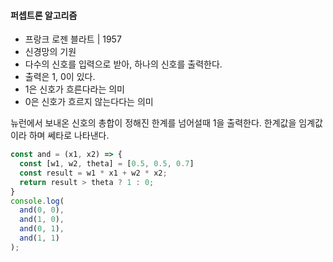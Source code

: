 #### 퍼셉트론 알고리즘
- 프랑크 로젠 블라트 | 1957
- 신경망의 기원
- 다수의 신호를 입력으로 받아, 하나의 신호를 출력한다.
- 출력은 1, 0이 있다.
- 1은 신호가 흐른다라는 의미
- 0은 신호가 흐르지 않는다다는 의미

뉴런에서 보내온 신호의 총합이 정해진 한계를 넘어설때 1을 출력한다. 한계값을 임계값이라 하며 쎄타로 나타낸다.

```js
const and = (x1, x2) => {
  const [w1, w2, theta] = [0.5, 0.5, 0.7]
  const result = w1 * x1 + w2 * x2;
  return result > theta ? 1 : 0;
}
console.log(
  and(0, 0),
  and(1, 0),
  and(0, 1),
  and(1, 1)
);
```